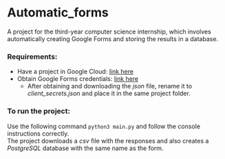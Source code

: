 # Automatic_forms
A project for the third-year computer science internship, which involves automatically creating Google Forms and storing the results in a database.
### Requirements:
- Have a project in Google Cloud: [link here](https://developers.google.com/workspace/guides/create-project?hl=en)
- Obtain Google Forms credentials: [link here](https://developers.google.com/forms/api/quickstart/python?hl=en)
  - After obtaining and downloading the *json* file, rename it to *client_secrets.json* and place it in the same project folder.

### To run the project:
Use the following command `python3 main.py` and follow the console instructions correctly.  
The project downloads a *csv* file with the responses and also creates a *PostgreSQL* database with the same name as the form.
